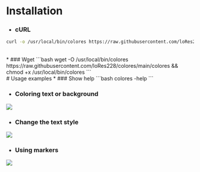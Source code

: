 # Installation
* ### сURL
```bash
curl -o /usr/local/bin/colores https://raw.githubusercontent.com/loRes228/colores/main/colores && chmod +x /usr/local/bin/colores
```
<br>
* ### Wget
```bash
wget -O /usr/local/bin/colores https://raw.githubusercontent.com/loRes228/colores/main/colores && chmod +x /usr/local/bin/colores
```
<br>
# Usage examples
* ### Show help
```bash
colores -help
```

* ### Coloring text or background
![](https://i.imgur.com/OSKWbns.png)

* ### Change the text style
![](https://i.imgur.com/EkjQHf2.gif)

* ### Using markers
![](https://i.imgur.com/aSIZrPI.png)
